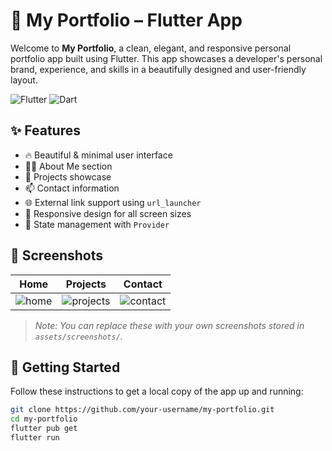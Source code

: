 # 📱 My Portfolio – Flutter App

Welcome to **My Portfolio**, a clean, elegant, and responsive personal portfolio app built using Flutter. This app showcases a developer's personal brand, experience, and skills in a beautifully designed and user-friendly layout.

![Flutter](https://img.shields.io/badge/Flutter-%2302569B.svg?style=for-the-badge&logo=flutter&logoColor=white)
![Dart](https://img.shields.io/badge/Dart-%230175C2.svg?style=for-the-badge&logo=dart&logoColor=white)

## ✨ Features

- 🔥 Beautiful & minimal user interface
- 🧑‍💼 About Me section
- 📂 Projects showcase
- 📫 Contact information
- 🌐 External link support using `url_launcher`
- 📱 Responsive design for all screen sizes
- 🧠 State management with `Provider`

## 📸 Screenshots

| Home | Projects | Contact |
|------|----------|---------|
| ![home](assets/screenshots/home.png) | ![projects](assets/screenshots/projects.png) | ![contact](assets/screenshots/contact.png) |

> _Note: You can replace these with your own screenshots stored in `assets/screenshots/`._

## 🚀 Getting Started

Follow these instructions to get a local copy of the app up and running:

```bash
git clone https://github.com/your-username/my-portfolio.git
cd my-portfolio
flutter pub get
flutter run
